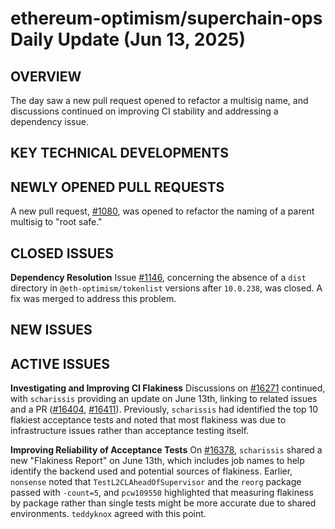 # ethereum-optimism/superchain-ops Daily Update (Jun 13, 2025)
## OVERVIEW 
The day saw a new pull request opened to refactor a multisig name, and discussions continued on improving CI stability and addressing a dependency issue.

## KEY TECHNICAL DEVELOPMENTS

## NEWLY OPENED PULL REQUESTS
A new pull request, [#1080](https://github.com/ethereum-optimism/superchain-ops/pull/1080), was opened to refactor the naming of a parent multisig to "root safe."

## CLOSED ISSUES
**Dependency Resolution**
Issue [#1146](https://github.com/ethereum-optimism/superchain-ops/issues/1146), concerning the absence of a `dist` directory in `@eth-optimism/tokenlist` versions after `10.0.238`, was closed. A fix was merged to address this problem.

## NEW ISSUES

## ACTIVE ISSUES
**Investigating and Improving CI Flakiness**
Discussions on [#16271](https://github.com/ethereum-optimism/superchain-ops/issues/16271) continued, with `scharissis` providing an update on June 13th, linking to related issues and a PR ([#16404](https://github.com/ethereum-optimism/superchain-ops/issues/16404), [#16411](https://github.com/ethereum-optimism/superchain-ops/pull/16411)). Previously, `scharissis` had identified the top 10 flakiest acceptance tests and noted that most flakiness was due to infrastructure issues rather than acceptance testing itself.

**Improving Reliability of Acceptance Tests**
On [#16378](https://github.com/ethereum-optimism/superchain-ops/issues/16378), `scharissis` shared a new "Flakiness Report" on June 13th, which includes job names to help identify the backend used and potential sources of flakiness. Earlier, `nonsense` noted that `TestL2CLAheadOfSupervisor` and the `reorg` package passed with `-count=5`, and `pcw109550` highlighted that measuring flakiness by package rather than single tests might be more accurate due to shared environments. `teddyknox` agreed with this point.